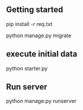 ## Getting started

pip install -r req.txt

python manage.py migrate

## execute initial data
python starter.py

## Run server
python manage.py runserver